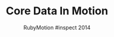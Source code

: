 ---
title: Core Data In Motion
subtitle: RubyMotion &num;inspect 2014
layout: default
modal-id: 6
img: core_data_in_motion.png
thumbnail: core_data_in_motion_thumbnail.png
alt: Core Data In Motion
project-date: May 2014
talk_url: https://youtu.be/zMGsvb3_fJI?si=mi3dxves--hchByo&t=20 
deck_url: https://speakerdeck.com/wndxlori/core-data-in-rubymotion-number-inspect
category: RubyMotion
description: | 
  Have you tried to use CoreData in RubyMotion, only to get lost in the quagmire of simplistic or confusing examples, DSL's and gems? Have you been asking yourself these questions: Do I have to use XCode to create a CoreData model? How do relationships work in code work anyway? How do I pre-load data into my CoreData store? What is an NSFetchedResultsController, and why do I need one?
  We'll delve into each of these questions, and review the surprisingly simple, elegant solutions that RubyMotion can provide.
  This talk was also given at NSScotland October 2013.
---